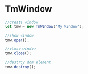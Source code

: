# TmWindow

```JavaScript
//create window
let tmw = new TmWindow('My Window');

//show window
tmw.open();

//close window
tmw.close();

//destroy dom element
tmw.destroy();
```